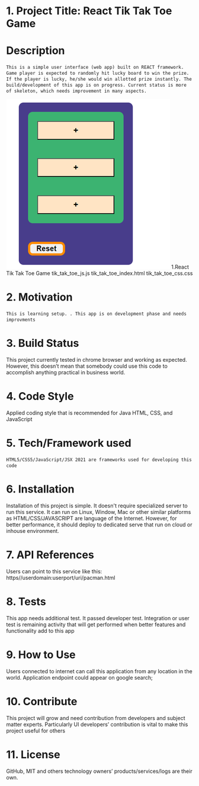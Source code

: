 # 1. Project Title: React Tik Tak Toe Game
   
  

  # Description
    This is a simple user interface (web app) built on REACT framework. Game player is expected to randomly hit lucky board to win the prize. If the player is lucky, he/she would win allotted prize instantly. The build/development of this app is on progress. Current status is more of skeleton, which needs improvement in many aspects.
   ![Landing page](./tik_tak_toe.png " alternate landing page")
     1.React Tik Tak Toe Game
         tik_tak_toe_js.js
         tik_tak_toe_index.html
         tik_tak_toe_css.css
# 2. Motivation
    This is learning setup. . This app is on development phase and needs improvments
# 3. Build Status
   This project currently tested in chrome browser and working as expected. However, this doesn’t mean that somebody could use this code to accomplish anything practical in business world. 
# 4. Code Style
   Applied coding style that is recommended for Java HTML, CSS, and JavaScript
# 5. Tech/Framework used
    HTML5/CSS5/JavaScript/JSX 2021 are frameworks used for developing this code
# 6. Installation
   Installation of this project is simple. It doesn't require specialized server to run this service. It can run on Linux, Window, Mac or other similar platforms as HTML/CSS/JAVASCRIPT are language of the Internet. 
   However, for better performance, it should deploy to dedicated serve that run on cloud or inhouse environment.
# 7. API References
  Users can point to this service like this: https//userdomain:userport/uri/pacman.html
# 8. Tests
  This app needs additional test. It passed developer test. Integration or user test is remaining activity that will get performed when better features and functionality add to this app
# 9. How to Use
  Users connected to internet can call this application from any location in the world. Application endpoint could appear on google search;
# 10. Contribute
  This project will grow and need contribution from developers and subject matter experts. Particularly UI developers’ contribution is vital to make this project useful for others
# 11. License
  GitHub, MIT and others technology owners’ products/services/logs are their own.
